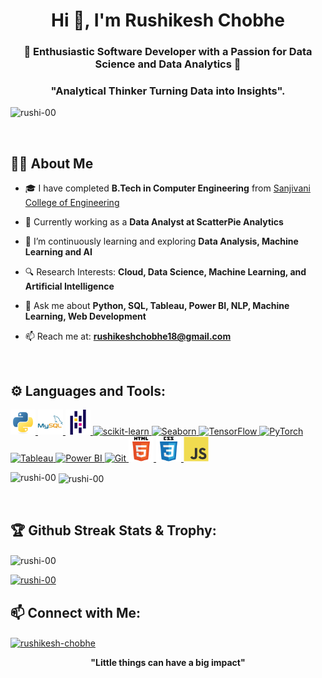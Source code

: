 <h1 align="center">Hi 👋, I'm Rushikesh Chobhe</h1>
<h3 align="center">🌟 Enthusiastic Software Developer with a Passion for Data Science and Data Analytics 🌟</h3>
<h3 align="center">"Analytical Thinker Turning Data into Insights".</h3>

<p align="left"> 
  <img src="https://komarev.com/ghpvc/?username=rushi-00&label=Profile%20views&color=0e75b6&style=flat" alt="rushi-00" />
</p>

<br>

## 🙋‍♂️ About Me

- 🎓 I have completed **B.Tech in Computer Engineering** from [Sanjivani College of Engineering](https://sanjivanicoe.org.in/)

- 💼 Currently working as a **Data Analyst at ScatterPie Analytics**

- 🌱 I’m continuously learning and exploring **Data Analysis, Machine Learning and AI**

- 🔍 Research Interests: **Cloud, Data Science, Machine Learning, and Artificial Intelligence**

- 💬 Ask me about **Python, SQL, Tableau, Power BI, NLP, Machine Learning, Web Development**

- 📫 Reach me at: **rushikeshchobhe18@gmail.com**

<br>

## ⚙ Languages and Tools:

<p align="left">
  <a href="https://www.python.org/" target="_blank" rel="noreferrer">
    <img src="https://raw.githubusercontent.com/devicons/devicon/master/icons/python/python-original.svg" alt="Python" width="40" height="40"/>
  </a>
  <a href="https://www.mysql.com/" target="_blank" rel="noreferrer">
    <img src="https://raw.githubusercontent.com/devicons/devicon/master/icons/mysql/mysql-original-wordmark.svg" alt="MySQL" width="40" height="40"/>
  </a>
  <a href="https://pandas.pydata.org/" target="_blank" rel="noreferrer">
    <img src="https://raw.githubusercontent.com/devicons/devicon/master/icons/pandas/pandas-original.svg" alt="Pandas" width="40" height="40"/>
  </a>
  <a href="https://scikit-learn.org/" target="_blank" rel="noreferrer">
    <img src="https://upload.wikimedia.org/wikipedia/commons/0/05/Scikit_learn_logo_small.svg" alt="scikit-learn" width="40" height="40"/>
  </a>
  <a href="https://seaborn.pydata.org/" target="_blank" rel="noreferrer">
    <img src="https://seaborn.pydata.org/_images/logo-mark-lightbg.svg" alt="Seaborn" width="40" height="40"/>
  </a>
  <a href="https://www.tensorflow.org/" target="_blank" rel="noreferrer">
    <img src="https://www.vectorlogo.zone/logos/tensorflow/tensorflow-icon.svg" alt="TensorFlow" width="40" height="40"/>
  </a>
  <a href="https://pytorch.org/" target="_blank" rel="noreferrer">
    <img src="https://www.vectorlogo.zone/logos/pytorch/pytorch-icon.svg" alt="PyTorch" width="40" height="40"/>
  </a>
  <a href="https://www.tableau.com/" target="_blank" rel="noreferrer">
    <img src="https://www.vectorlogo.zone/logos/tableau/tableau-icon.svg" alt="Tableau" width="40" height="40"/>
  </a>
  <a href="https://powerbi.microsoft.com/" target="_blank" rel="noreferrer">
    <img src="https://upload.wikimedia.org/wikipedia/commons/c/cf/New_Power_BI_Logo.svg" alt="Power BI" width="40" height="40"/>
  </a>
  <a href="https://git-scm.com/" target="_blank" rel="noreferrer">
    <img src="https://www.vectorlogo.zone/logos/git-scm/git-scm-icon.svg" alt="Git" width="40" height="40"/>
  </a>
  <a href="https://developer.mozilla.org/en-US/docs/Web/HTML" target="_blank" rel="noreferrer">
    <img src="https://raw.githubusercontent.com/devicons/devicon/master/icons/html5/html5-original-wordmark.svg" alt="HTML" width="40" height="40"/>
  </a>
  <a href="https://developer.mozilla.org/en-US/docs/Web/CSS" target="_blank" rel="noreferrer">
    <img src="https://raw.githubusercontent.com/devicons/devicon/master/icons/css3/css3-original-wordmark.svg" alt="CSS" width="40" height="40"/>
  </a>
  <a href="https://developer.mozilla.org/en-US/docs/Web/JavaScript" target="_blank" rel="noreferrer">
    <img src="https://raw.githubusercontent.com/devicons/devicon/master/icons/javascript/javascript-original.svg" alt="JavaScript" width="40" height="40"/>
  </a>
</p>

<p><img align="left" src="https://github-readme-stats.vercel.app/api/top-langs?username=rushi-00&show_icons=true&locale=en&layout=compact" alt="rushi-00" /></p>

<p>&nbsp;<img align="center" src="https://github-readme-stats.vercel.app/api?username=rushi-00&show_icons=true&locale=en" alt="rushi-00" /></p>

<br>

## 🏆 Github Streak Stats & Trophy:

<p><img align="center" src="https://github-readme-streak-stats.herokuapp.com/?user=rushi-00&" alt="rushi-00" /></p>

<p align="left">
  <a href="https://github.com/ryo-ma/github-profile-trophy">
    <img src="https://github-profile-trophy.vercel.app/?username=rushi-00" alt="rushi-00" />
  </a>
</p>

## 📫 Connect with Me:

<p align="left">
  <a href="https://linkedin.com/in/rushikesh-chobhe" target="blank">
    <img align="center" src="https://raw.githubusercontent.com/rahuldkjain/github-profile-readme-generator/master/src/images/icons/Social/linked-in-alt.svg" alt="rushikesh-chobhe" height="30" width="40" />
  </a>
</p>

<div align="center">
  <strong>"Little things can have a big impact"</strong>
</div>
